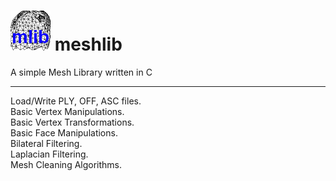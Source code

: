 ![alt tag](https://raw.githubusercontent.com/mohammadul/meshlib/master/resources/meshlib.png) meshlib
=======

A simple Mesh Library written in C

--------------
Load/Write PLY, OFF, ASC files.  
Basic Vertex Manipulations.  
Basic Vertex Transformations.  
Basic Face Manipulations.  
Bilateral Filtering.  
Laplacian Filtering.  
Mesh Cleaning Algorithms.  
